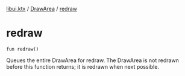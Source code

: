 [libui.ktx](../README.md) / [DrawArea](README.md) / [redraw](redraw.md)

# redraw

`fun redraw()`

Queues the entire DrawArea for redraw. The DrawArea is not redrawn before this function returns; it is redrawn when next possible.
